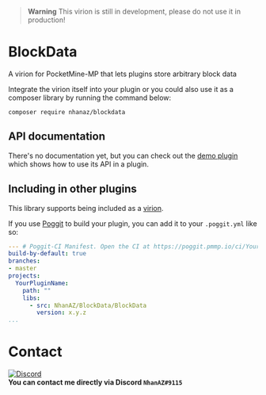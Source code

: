 > **Warning** This virion is still in development, please do not use it in production!

# BlockData
A virion for PocketMine-MP that lets plugins store arbitrary block data

Integrate the virion itself into your plugin or you could also use it as a composer library by running the command below:

`composer require nhanaz/blockdata`

## API documentation
There's no documentation yet, but you can check out the [demo plugin](https://github.com/NhanAZ/BlockData_Example_Plugin) which shows how to use its API in a plugin.

## Including in other plugins
This library supports being included as a [virion](https://github.com/poggit/support/blob/master/virion.md).

If you use [Poggit](https://poggit.pmmp.io) to build your plugin, you can add it to your `.poggit.yml` like so:

```yml
--- # Poggit-CI Manifest. Open the CI at https://poggit.pmmp.io/ci/YourGithubUserName/YourPluginName
build-by-default: true
branches:
- master
projects:
  YourPluginName:
    path: ""
    libs:
      - src: NhanAZ/BlockData/BlockData
        version: x.y.z
...

```

# Contact
[![Discord](https://img.shields.io/discord/986553214889517088?label=discord&color=7289DA&logo=discord)](https://discord.gg/j2X83ujT6c)\
**You can contact me directly via Discord `NhanAZ#9115`**
